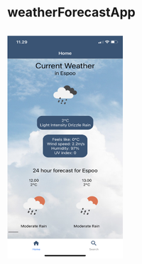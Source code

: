 # weatherForecastApp
<br />
  <a href="https://github.com/emiliaheikonenkoulu/weatherForecastApp">
    <img src="assets/Home.js.PNG" alt="Home.js" width="260" height="500">
  </a>
